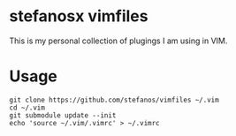 # stefanosx vimfiles

This is my personal collection of plugings I am using in VIM.

# Usage
```
git clone https://github.com/stefanos/vimfiles ~/.vim
cd ~/.vim
git submodule update --init
echo 'source ~/.vim/.vimrc' > ~/.vimrc
```
